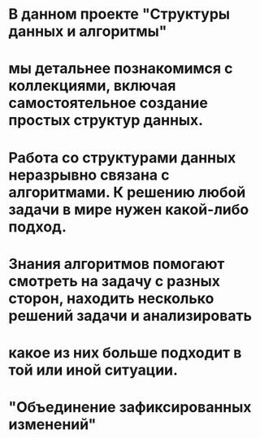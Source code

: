 # В данном проекте "Структуры данных и алгоритмы" 
# мы детальнее познакомимся с коллекциями, включая самостоятельное создание простых структур данных. 
# Работа со структурами данных неразрывно связана с алгоритмами. К решению любой задачи в мире нужен какой-либо подход. 
# Знания алгоритмов помогают смотреть на задачу с разных сторон, находить несколько решений задачи и анализировать 
# какое из них больше подходит в той или иной ситуации. 


# "Объединение зафиксированных изменений"